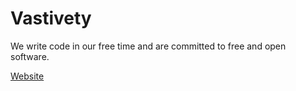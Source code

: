 # Vastivety

We write code in our free time and are committed to free and open software.

[Website](https://vastivety.org/)
